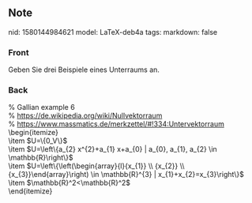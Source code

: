 ## Note
nid: 1580144984621
model: LaTeX-deb4a
tags: 
markdown: false

### Front
Geben Sie drei Beispiele eines Unterraums an.

### Back
<div>% Gallian example 6</div><div>% <a href="https://de.wikipedia.org/wiki/Nullvektorraum">https://de.wikipedia.org/wiki/Nullvektorraum</a></div><div>% <a href="https://www.massmatics.de/merkzettel/#!334:Untervektorraum">https://www.massmatics.de/merkzettel/#!334:Untervektorraum</a></div><div>
</div>\begin{itemize}<div>\item $U=\{0_V\}$</div><div>\item $U=\left\{a_{2} x^{2}+a_{1} x+a_{0} | a_{0}, a_{1}, a_{2} \in \mathbb{R}\right\}$</div><div>\item $U=\left\{\left(\begin{array}{l}{x_{1}} \\ {x_{2}} \\ {x_{3}}\end{array}\right) \in \mathbb{R}^{3} | x_{1}+x_{2}=x_{3}\right\}$</div><div>\item $\mathbb{R}^2<<span>\mathbb{R}^2</span><span>$</span></div><div>\end{itemize}</div>
